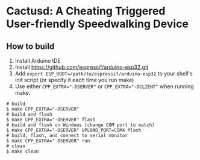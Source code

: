 # Cactusd: A Cheating Triggered User-friendly Speedwalking Device

## How to build
1. Install Arduino IDE
2. Install https://github.com/espressif/arduino-esp32.git
3. Add `export ESP_ROOT=/path/to/espressif/arduino-esp32` to your shell's init
   script (or specify it each time you run make)
4. Use either `CPP_EXTRA="-DSERVER"` or `CPP_EXTRA="-DCLIENT"` when running
   make.
```shell
# build
$ make CPP_EXTRA="-DSERVER"
# build and flash
$ make CPP_EXTRA="-DSERVER" flash
# build and flash on Windows (change COM port to match)
$ make CPP_EXTRA="-DSERVER" UPLOAD_PORT=COM4 flash
# build, flash, and connect to serial monitor
$ make CPP_EXTRA="-DSERVER" run
# clean
$ make clean
```
